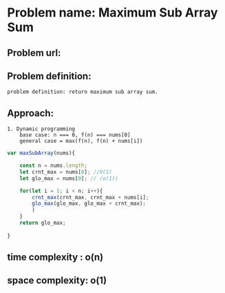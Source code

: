 # Problem name: Maximum Sub Array Sum



## Problem url:


## Problem definition:
    problem definition: return maximum sub array sum.


## Approach:
    1. Dynamic programming
        base case: n === 0, f(n) === nums[0]
        general case = max(f(n), f(n) + nums[i])

```js
var maxSubArray(nums){

    const n = nums.length;
    let crnt_max = nums[0]; //O(1)
    let glo_max = nums[0]; // (o(1))

    for(let i = 1; i < n; i++){
        crnt_max(crnt_max, crnt_max + nums[i];
        glo_max(glo_max, glo_max + crnt_max);
        )
    }
    return glo_max;
    
}
```
## time complexity : o(n)
## space complexity: o(1)


